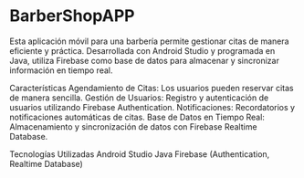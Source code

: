 # BarberShopAPP
Esta aplicación móvil para una barbería permite gestionar citas de manera eficiente y práctica. Desarrollada con Android Studio y programada en Java, utiliza Firebase como base de datos para almacenar y sincronizar información en tiempo real.

Características
Agendamiento de Citas: Los usuarios pueden reservar citas de manera sencilla.
Gestión de Usuarios: Registro y autenticación de usuarios utilizando Firebase Authentication.
Notificaciones: Recordatorios y notificaciones automáticas de citas.
Base de Datos en Tiempo Real: Almacenamiento y sincronización de datos con Firebase Realtime Database.

Tecnologías Utilizadas
Android Studio
Java
Firebase (Authentication, Realtime Database)
